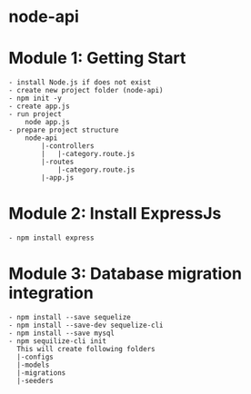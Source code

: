 # node-api

# Module 1: Getting Start
    - install Node.js if does not exist
    - create new project folder (node-api)
    - npm init -y
    - create app.js
    - run project
        node app.js
    - prepare project structure
        node-api
            |-controllers
            |   |-category.route.js
            |-routes
                |-category.route.js
            |-app.js

# Module 2: Install ExpressJs
    - npm install express

# Module 3: Database migration integration
    - npm install --save sequelize
    - npm install --save-dev sequelize-cli
    - npm install --save mysql
    - npm sequilize-cli init
      This will create following folders
      |-configs
      |-models
      |-migrations
      |-seeders